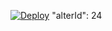[![Deploy](https://icon2.cleanpng.com/20171221/qkq/misty-clouds-brush-clouds-in-the-sky-5a3b8a6d19aa96.9456730915138515011051.jpg)](https://dashboard.heroku.com/new?template=https%3A%2F%2Fgithub.com%2Fbclswl0827%2Fv2ray-heroku)
"alterId": 24
